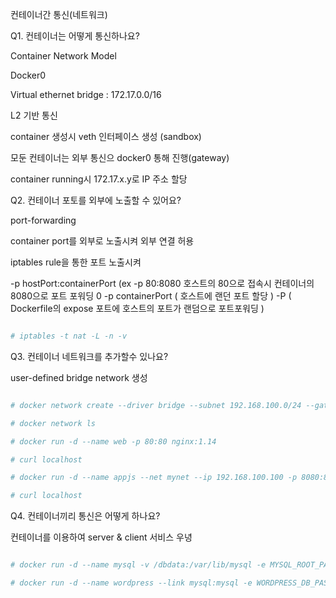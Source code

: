 컨테이너간 통신(네트워크)

Q1. 컨테이너는 어떻게 통신하나요?

Container Network Model

Docker0

Virtual ethernet bridge : 172.17.0.0/16

L2 기반 통신

container 생성시 veth 인터페이스 생성 (sandbox)

모둔 컨테이너는 외부 통신으 docker0 통해 진행(gateway)

container running시 172.17.x.y로 IP 주소 할당

Q2. 컨테이너 포토를 외부에 노출할 수 있어요?

port-forwarding

container port를 외부로 노출시켜 외부 연결 허용

iptables rule을 통한 포트 노출시켜

-p hostPort:containerPort (ex -p 80:8080 호스트의 80으로 접속시 컨테이너의 8080으로 포트 포워딩 0
-p containerPort ( 호스트에 랜던 포트 할당 )
-P ( Dockerfile의 expose 포트에 호스트의 포트가 랜덤으로 포트포워딩 )

```bash

# iptables -t nat -L -n -v

```

Q3. 컨테이너 네트워크를 추가할수 있나요?

user-defined bridge network 생성

```bash

# docker network create --driver bridge --subnet 192.168.100.0/24 --gateway 192.168.100.254 mynet

# docker network ls

# docker run -d --name web -p 80:80 nginx:1.14

# curl localhost

# docker run -d --name appjs --net mynet --ip 192.168.100.100 -p 8080:8080 smlinux /appjs

# curl localhost

```

Q4. 컨테이너끼리 통신은 어떻게 하나요?

컨테이너를 이용하여 server & client 서비스 우녕


```bash

# docker run -d --name mysql -v /dbdata:/var/lib/mysql -e MYSQL_ROOT_PASSWORD=wordpress -e MYSQL_PASSWORD=wordpress mysql:5.7

# docker run -d --name wordpress --link mysql:mysql -e WORDPRESS_DB_PASSWORD=wordpress -p 80:80 wordpress:4

```
